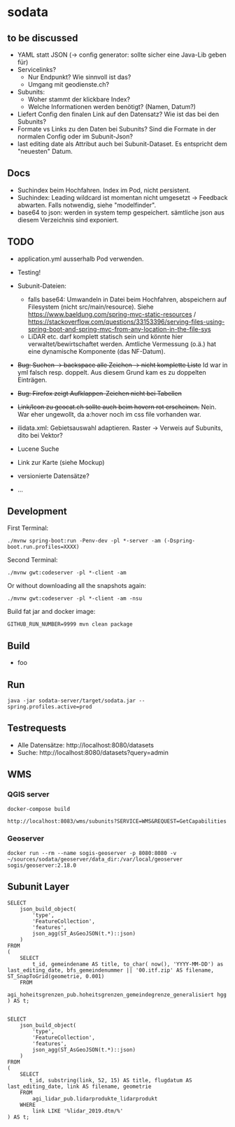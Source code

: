 # sodata

## to be discussed
- YAML statt JSON (-> config generator: sollte sicher eine Java-Lib geben für)
- Servicelinks? 
  * Nur Endpunkt? Wie sinnvoll ist das?
  * Umgang mit geodienste.ch?
- Subunits: 
  * Woher stammt der klickbare Index?
  * Welche Informationen werden benötigt? (Namen, Datum?)
- Liefert Config den finalen Link auf den Datensatz? Wie ist das bei den Subunits?
- Formate vs Links zu den Daten bei Subunits? Sind die Formate in der normalen Config oder im Subunit-Json?
- last editing date als Attribut auch bei Subunit-Dataset. Es entspricht dem "neuesten" Datum.

## Docs
- Suchindex beim Hochfahren. Index im Pod, nicht persistent.
- Suchindex: Leading wildcard ist momentan nicht umgesetzt -> Feedback abwarten. Falls notwendig, siehe "modelfinder".
- base64 to json: werden in system temp gespeichert. sämtliche json aus diesem Verzeichnis sind exponiert.

## TODO
- application.yml ausserhalb Pod verwenden.
- Testing!
- Subunit-Dateien:
  * falls base64: Umwandeln in Datei beim Hochfahren, abspeichern auf Filesystem (nicht src/main/resource). Siehe https://www.baeldung.com/spring-mvc-static-resources / https://stackoverflow.com/questions/33153396/serving-files-using-spring-boot-and-spring-mvc-from-any-location-in-the-file-sys
  * LiDAR etc. darf komplett statisch sein und könnte hier verwaltet/bewirtschaftet werden. Amtliche Vermessung (o.ä.) hat eine dynamische Komponente (das NF-Datum).

- ~~Bug: Suchen -> backspace alle Zeichen -> nicht komplette Liste~~ Id war in yml falsch resp. doppelt. Aus diesem Grund kam es zu doppelten Einträgen.
- ~~Bug: Firefox zeigt Aufklappen-Zeichen nicht bei Tabellen~~
- ~~Link/Icon zu geocat.ch sollte auch beim hovern rot erscheinen.~~ Nein. War eher ungewollt, da a:hover noch im css file vorhanden war.
- ilidata.xml: Gebietsauswahl adaptieren. Raster -> Verweis auf Subunits, dito bei Vektor?
- Lucene Suche
- Link zur Karte (siehe Mockup)
- versionierte Datensätze?
- ...

## Development

First Terminal:
```
./mvnw spring-boot:run -Penv-dev -pl *-server -am (-Dspring-boot.run.profiles=XXXX)
```

Second Terminal:
```
./mvnw gwt:codeserver -pl *-client -am
```

Or without downloading all the snapshots again:
```
./mvnw gwt:codeserver -pl *-client -am -nsu 
```

Build fat jar and docker image:
```
GITHUB_RUN_NUMBER=9999 mvn clean package
```

## Build
- foo

## Run
```
java -jar sodata-server/target/sodata.jar --spring.profiles.active=prod
```

## Testrequests
- Alle Datensätze: http://localhost:8080/datasets
- Suche: http://localhost:8080/datasets?query=admin

## WMS
### QGIS server
```
docker-compose build
```

```
http://localhost:8083/wms/subunits?SERVICE=WMS&REQUEST=GetCapabilities
```


### Geoserver
```
docker run --rm --name sogis-geoserver -p 8080:8080 -v ~/sources/sodata/geoserver/data_dir:/var/local/geoserver sogis/geoserver:2.18.0
```

## Subunit Layer
```
SELECT 
    json_build_object(
        'type',
        'FeatureCollection',
        'features',
        json_agg(ST_AsGeoJSON(t.*)::json)
    ) 
FROM 
(
    SELECT 
        t_id, gemeindename AS title, to_char( now(), 'YYYY-MM-DD') as last_editing_date, bfs_gemeindenummer || '00.itf.zip' AS filename, ST_SnapToGrid(geometrie, 0.001)
    FROM 
        agi_hoheitsgrenzen_pub.hoheitsgrenzen_gemeindegrenze_generalisiert hgg 
) AS t;


SELECT 
    json_build_object(
        'type',
        'FeatureCollection',
        'features',
        json_agg(ST_AsGeoJSON(t.*)::json)
    ) 
FROM 
(
    SELECT 
       t_id, substring(link, 52, 15) AS title, flugdatum AS last_editing_date, link AS filename, geometrie 
    FROM 
        agi_lidar_pub.lidarprodukte_lidarprodukt 
    WHERE 
        link LIKE '%lidar_2019.dtm/%'
) AS t;
```